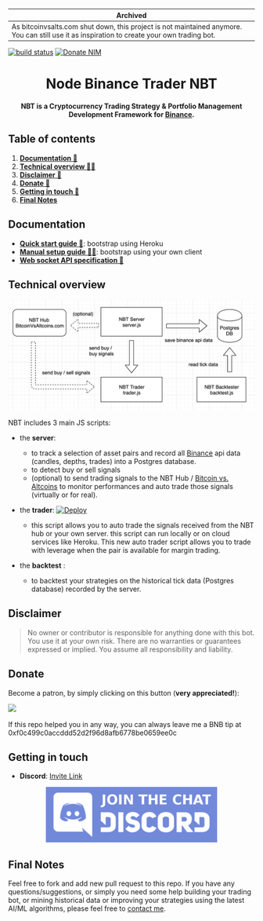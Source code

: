 | Archived |
|-|
| As bitcoinvsalts.com shut down, this project is not maintained anymore. You can still use it as inspiration to create your own trading bot. |

[![build status](https://github.com/jsappme/node-binance-trader/workflows/CI/badge.svg)](https://github.com/jsappme/node-binance-trader/actions?query=workflow%3ACI "build status")
[![Donate NIM](https://www.nimiq.com/accept-donations/img/donationBtnImg/light-blue-small.svg)](https://wallet.nimiq.com/nimiq:NQ38SDPGREC3USTALLCT87GQTCUYFH5L6PCQ)

<h1 align="center">Node Binance Trader NBT</h1>

<h4 align="center">NBT is a Cryptocurrency Trading Strategy & Portfolio Management Development Framework for <a href='https://www.binance.com/en/register?ref=DULNH2ZZ' target="_new">Binance</a>.</h4>

## Table of contents

1. **[Documentation 📖](#documentation)**
1. **[Technical overview 👨‍💻](#technical-overview)**
1. **[Disclaimer 📖](#disclaimer)**
1. **[Donate 🙏](#donate)**
1. **[Getting in touch 💬](#getting-in-touch)**
1. **[Final Notes](#final-notes)**

## Documentation

- **[Quick start guide 🚀](./docs/GETTING-STARTED.md)**: bootstrap using Heroku
- **[Manual setup guide 👨‍💻](./docs/GETTING-STARTED-MANUALLY.md)**: bootstrap using your own client
- **[Web socket API specification 📡](./docs/WEB-SOCKET-API-SPECIFICATION.md)**

## Technical overview

<img src="docs/images/nbt_diagram.png">

NBT includes 3 main JS scripts:

* the **server**:

  * to track a selection of asset pairs and record all [Binance](https://www.binance.com/en/register?ref=DULNH2ZZ) api data (candles, depths, trades) into a Postgres database.
  * to detect buy or sell signals
  * (optional) to send trading signals to the NBT Hub / [Bitcoin vs. Altcoins](https://bitcoinvsaltcoins.com) to monitor performances and auto trade those signals (virtually or for real).

* the **trader**: [![Deploy](https://www.herokucdn.com/deploy/button.svg)](https://heroku.com/deploy?template=https://github.com/jsappme/node-binance-trader)

  * this script allows you to auto trade the signals received from the NBT hub or your own server. this script can run locally or on cloud services like Heroku. This new auto trader script allows you to trade with leverage when the pair is available for margin trading.

* the **backtest** :

  * to backtest your strategies on the historical tick data (Postgres database) recorded by the server.

## Disclaimer

> No owner or contributor is responsible for anything done with this bot.
> You use it at your own risk.
> There are no warranties or guarantees expressed or implied.
> You assume all responsibility and liability.

## Donate

Become a patron, by simply clicking on this button (**very appreciated!**):

[![](https://c5.patreon.com/external/logo/become_a_patron_button.png)](https://www.patreon.com/bePatron?u=4121661)

If this repo helped you in any way, you can always leave me a BNB tip at 0xf0c499c0accddd52d2f96d8afb6778be0659ee0c

## Getting in touch

* **Discord**: [Invite Link](https://discord.gg/4EQrEgj)

<p align="center">
  <a href="https://discord.gg/4EQrEgj"><img alt="Discord chat" src="docs/images/discord_button.png" /></a>
</p>

## Final Notes

Feel free to fork and add new pull request to this repo.
If you have any questions/suggestions, or simply you need some help building your trading bot, or mining historical data or improving your strategies using the latest AI/ML algorithms, please feel free to <a href="mailto:herve76@gmail.com" target="_blank">contact me</a>.
